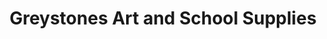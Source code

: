 ---
title: "Greystones Art and School Supplies"
url: /greystones/greystones-art-and-school-supplies/
shop: craft
---